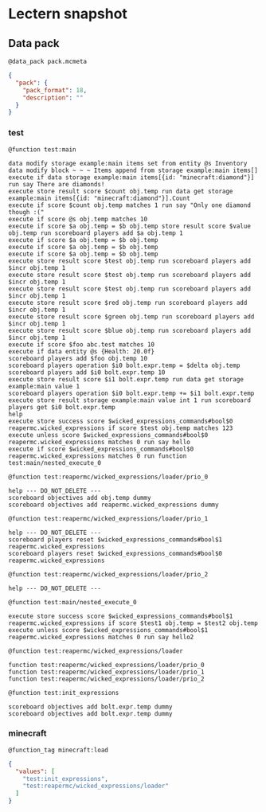 # Lectern snapshot

## Data pack

`@data_pack pack.mcmeta`

```json
{
  "pack": {
    "pack_format": 18,
    "description": ""
  }
}
```

### test

`@function test:main`

```mcfunction
data modify storage example:main items set from entity @s Inventory
data modify block ~ ~ ~ Items append from storage example:main items[]
execute if data storage example:main items[{id: "minecraft:diamond"}] run say There are diamonds!
execute store result score $count obj.temp run data get storage example:main items[{id: "minecraft:diamond"}].Count
execute if score $count obj.temp matches 1 run say "Only one diamond though :("
execute if score @s obj.temp matches 10
execute if score $a obj.temp = $b obj.temp store result score $value obj.temp run scoreboard players add $a obj.temp 1
execute if score $a obj.temp = $b obj.temp
execute if score $a obj.temp = $b obj.temp
execute if score $a obj.temp = $b obj.temp
execute store result score $test obj.temp run scoreboard players add $incr obj.temp 1
execute store result score $test obj.temp run scoreboard players add $incr obj.temp 1
execute store result score $test obj.temp run scoreboard players add $incr obj.temp 1
execute store result score $red obj.temp run scoreboard players add $incr obj.temp 1
execute store result score $green obj.temp run scoreboard players add $incr obj.temp 1
execute store result score $blue obj.temp run scoreboard players add $incr obj.temp 1
execute if score $foo abc.test matches 10
execute if data entity @s {Health: 20.0f}
scoreboard players add $foo obj.temp 10
scoreboard players operation $i0 bolt.expr.temp = $delta obj.temp
scoreboard players add $i0 bolt.expr.temp 10
execute store result score $i1 bolt.expr.temp run data get storage example:main value 1
scoreboard players operation $i0 bolt.expr.temp += $i1 bolt.expr.temp
execute store result storage example:main value int 1 run scoreboard players get $i0 bolt.expr.temp
help
execute store success score $wicked_expressions_commands#bool$0 reapermc.wicked_expressions if score $test obj.temp matches 123
execute unless score $wicked_expressions_commands#bool$0 reapermc.wicked_expressions matches 0 run say hello
execute if score $wicked_expressions_commands#bool$0 reapermc.wicked_expressions matches 0 run function test:main/nested_execute_0
```

`@function test:reapermc/wicked_expressions/loader/prio_0`

```mcfunction
help --- DO_NOT_DELETE ---
scoreboard objectives add obj.temp dummy
scoreboard objectives add reapermc.wicked_expressions dummy
```

`@function test:reapermc/wicked_expressions/loader/prio_1`

```mcfunction
help --- DO_NOT_DELETE ---
scoreboard players reset $wicked_expressions_commands#bool$1 reapermc.wicked_expressions
scoreboard players reset $wicked_expressions_commands#bool$0 reapermc.wicked_expressions
```

`@function test:reapermc/wicked_expressions/loader/prio_2`

```mcfunction
help --- DO_NOT_DELETE ---
```

`@function test:main/nested_execute_0`

```mcfunction
execute store success score $wicked_expressions_commands#bool$1 reapermc.wicked_expressions if score $test1 obj.temp = $test2 obj.temp
execute unless score $wicked_expressions_commands#bool$1 reapermc.wicked_expressions matches 0 run say hello2
```

`@function test:reapermc/wicked_expressions/loader`

```mcfunction
function test:reapermc/wicked_expressions/loader/prio_0
function test:reapermc/wicked_expressions/loader/prio_1
function test:reapermc/wicked_expressions/loader/prio_2
```

`@function test:init_expressions`

```mcfunction
scoreboard objectives add bolt.expr.temp dummy
scoreboard objectives add bolt.expr.temp dummy
```

### minecraft

`@function_tag minecraft:load`

```json
{
  "values": [
    "test:init_expressions",
    "test:reapermc/wicked_expressions/loader"
  ]
}
```
